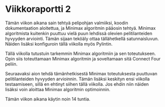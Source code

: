 # Viikkoraportti 2
Tämän viikon aikana sain tehtyä pelipohjan valmiiksi, koodin dokumentaation aloitettua, ja Minimax algoritmin pääosin tehtyä. Minimax algoritmista kuitenkin puuttuu vielä puun lehdissä olevien pelitilanteiden hyvyyden arviointi. Tämän sijaan teköäly ottaa tällähetkellä satunnaisluvun. Näiden lisäksi konfiguroin tällä viikolla myös Pylintin.

Tällä viikolla tutustuin tarkemmin Minimax algoritmiin ja sen toteutukseen. Opin siis toteuttamaan Minimax algoritmin ja soveltamaan sitä Connect Four peliin.

Seuraavaksi aion tehdä tämänhetkisestä Minimax toteutuksesta puuttuvan pelitilanteiden hyvyyden arvioinnin. Tämän lisäksi keskityn ensi viikolla testaamiseen, sillä en ehtinyt siihen tällä viikolla. Jos ehdin niin näiden lisäksi voin aloittaa Minimax algoritmin optimoinnin.

Tämän viikon aikana käytin noin 14 tuntia.
